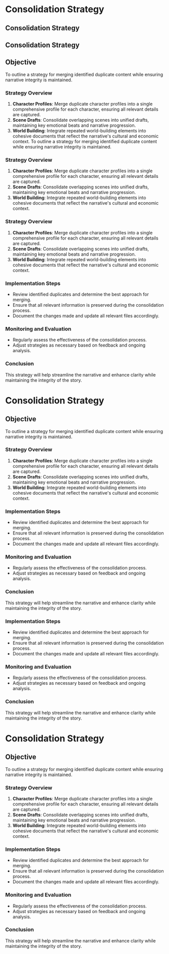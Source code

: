 # Consolidation Strategy

## Consolidation Strategy

## Consolidation Strategy

## Objective
To outline a strategy for merging identified duplicate content while ensuring narrative integrity is maintained.

### Strategy Overview
1. **Character Profiles**: Merge duplicate character profiles into a single comprehensive profile for each character, ensuring all relevant details are captured.
2. **Scene Drafts**: Consolidate overlapping scenes into unified drafts, maintaining key emotional beats and narrative progression.
3. **World Building**: Integrate repeated world-building elements into cohesive documents that reflect the narrative's cultural and economic context.
To outline a strategy for merging identified duplicate content while ensuring narrative integrity is maintained.

### Strategy Overview
1. **Character Profiles**: Merge duplicate character profiles into a single comprehensive profile for each character, ensuring all relevant details are captured.
2. **Scene Drafts**: Consolidate overlapping scenes into unified drafts, maintaining key emotional beats and narrative progression.
3. **World Building**: Integrate repeated world-building elements into cohesive documents that reflect the narrative's cultural and economic context.

### Strategy Overview
1. **Character Profiles**: Merge duplicate character profiles into a single comprehensive profile for each character, ensuring all relevant details are captured.
2. **Scene Drafts**: Consolidate overlapping scenes into unified drafts, maintaining key emotional beats and narrative progression.
3. **World Building**: Integrate repeated world-building elements into cohesive documents that reflect the narrative's cultural and economic context.

### Implementation Steps
- Review identified duplicates and determine the best approach for merging.
- Ensure that all relevant information is preserved during the consolidation process.
- Document the changes made and update all relevant files accordingly.

### Monitoring and Evaluation
- Regularly assess the effectiveness of the consolidation process.
- Adjust strategies as necessary based on feedback and ongoing analysis.

### Conclusion
This strategy will help streamline the narrative and enhance clarity while maintaining the integrity of the story.
# Consolidation Strategy

## Objective
To outline a strategy for merging identified duplicate content while ensuring narrative integrity is maintained.

### Strategy Overview
1. **Character Profiles**: Merge duplicate character profiles into a single comprehensive profile for each character, ensuring all relevant details are captured.
2. **Scene Drafts**: Consolidate overlapping scenes into unified drafts, maintaining key emotional beats and narrative progression.
3. **World Building**: Integrate repeated world-building elements into cohesive documents that reflect the narrative's cultural and economic context.

### Implementation Steps
- Review identified duplicates and determine the best approach for merging.
- Ensure that all relevant information is preserved during the consolidation process.
- Document the changes made and update all relevant files accordingly.

### Monitoring and Evaluation
- Regularly assess the effectiveness of the consolidation process.
- Adjust strategies as necessary based on feedback and ongoing analysis.

### Conclusion
This strategy will help streamline the narrative and enhance clarity while maintaining the integrity of the story.

### Implementation Steps
- Review identified duplicates and determine the best approach for merging.
- Ensure that all relevant information is preserved during the consolidation process.
- Document the changes made and update all relevant files accordingly.

### Monitoring and Evaluation
- Regularly assess the effectiveness of the consolidation process.
- Adjust strategies as necessary based on feedback and ongoing analysis.

### Conclusion
This strategy will help streamline the narrative and enhance clarity while maintaining the integrity of the story.
# Consolidation Strategy

## Objective
To outline a strategy for merging identified duplicate content while ensuring narrative integrity is maintained.

### Strategy Overview
1. **Character Profiles**: Merge duplicate character profiles into a single comprehensive profile for each character, ensuring all relevant details are captured.
2. **Scene Drafts**: Consolidate overlapping scenes into unified drafts, maintaining key emotional beats and narrative progression.
3. **World Building**: Integrate repeated world-building elements into cohesive documents that reflect the narrative's cultural and economic context.

### Implementation Steps
- Review identified duplicates and determine the best approach for merging.
- Ensure that all relevant information is preserved during the consolidation process.
- Document the changes made and update all relevant files accordingly.

### Monitoring and Evaluation
- Regularly assess the effectiveness of the consolidation process.
- Adjust strategies as necessary based on feedback and ongoing analysis.

### Conclusion
This strategy will help streamline the narrative and enhance clarity while maintaining the integrity of the story.
